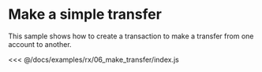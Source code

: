 # Make a simple transfer

This sample shows how to create a transaction to make a transfer from one account to another.

<<< @/docs/examples/rx/06_make_transfer/index.js
